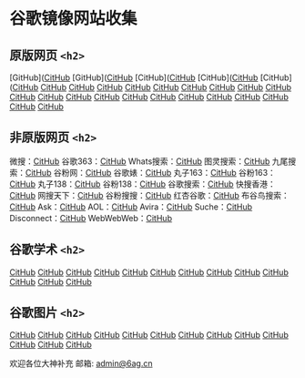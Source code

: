 # 谷歌镜像网站收集

## 原版网页 `<h2>`
[GitHub]([CitHub](http://googo.cf/)
[GitHub]([CitHub](https://g.weme.so/)
[CitHub]([CitHub](http://www.gog.pw/)
[CitHub]([CitHub](https://g.eeload.com/)
[CitHub]([CitHub](https://www.guge119.com/)
[CitHub](http://g.kvm.la/)
[CitHub](http://g.yon.hk/)
[CitHub](http://hisbig.com/)
[CitHub](https://gs.awei.me/)
[CitHub](http://s.jiasubao.co/)
[CitHub](http://gg.cytbj.com/)
[CitHub](https://www.ppx.pw/)
[CitHub](http://www.guge.link/)
[CitHub](http://www.fcczp.com/)
[CitHub](http://www.ggooo.net/)
[CitHub](https://www.guge.click/)
[CitHub](https://www.guge.date/)
[CitHub](https://gg.searcher.top/)
[CitHub](http://youshengbs.com/)
[CitHub](http://gg.cellmean.com/)
[CitHub](http://google.kainidi.cn/)
[CitHub](http://google.itqy8.com/)
[CitHub](https://google.xface.me/)
[CitHub](http://go.hibenben.com/)
[CitHub](http://www.baidu.com.se/)
[CitHub](https://google-hk.wewell.net/)

## 非原版网页 `<h2>`
微搜：[CitHub](http://www.wesou.org/)
谷歌363：[CitHub](http://www.g363.com/)
Whats搜索：[CitHub](http://whatsoo.com/)
图灵搜索：[CitHub](https://www.tulingss.com/)
九尾搜索：[CitHub](http://jiuweisoso.wallpai.com/)
谷粉网：[CitHub](http://www.gool.wang/)
谷歌婊：[CitHub](http://www.gugebiao.com/)
丸子163：[CitHub](http://www.wanzi163.com/)
谷粉163：[CitHub](http://www.gufen163.com/)
丸子138：[CitHub](http://www.wanzi138.com/)
谷粉138：[CitHub](http://www.gufen138.com/)
谷歌搜索：[CitHub](http://guge.pro/)
快搜香港：[CitHub](http://hk.kuaiso.com/)
网搜天下：[CitHub](http://www.258369.cn/)
谷粉搜搜：[CitHub](http://www.googfen.com/)
红杏谷歌：[CitHub](http://www.hxgoogle.com/)
布谷鸟搜索：[CitHub](http://m.wcuckoo.com/search/)
Ask：[CitHub](http://home.tb.ask.com/)
AOL：[CitHub](http://m.search.aol.com/)
Avira：[CitHub](https://safesearch.avira.com/)
Suche：[CitHub](http://suche.web.de/)
Disconnect：[CitHub](https://search.disconnect.me/)
WebWebWeb：[CitHub](http://webwebweb.com/)

## 谷歌学术 `<h2>`
[CitHub](http://scholar.ppx.pw/)
[CitHub](http://googo.cf/scholar/)
[CitHub](http://gg.cytbj.com/scholar/)
[CitHub](http://www.fcczp.com/scholar/)
[CitHub](https://www.guge119.com/scholar/)
[CitHub](http://g.linkscholar.org/)
[CitHub](https://www.roolin.com/)
[CitHub](http://scholar.g363.com/)
[CitHub](http://www.scholarnet.cn/)
[CitHub](http://scholar.searcher.top/)
[CitHub](http://xueshu.cytbj.com/scholar/)
[CitHub](http://gfss.cc.wallpai.com/scholar/)
[CitHub](https://scholar.jiuminghu.com/scholar/)

## 谷歌图片 `<h2>`
[CitHub](http://googo.cf/imghp)
[CitHub](https://g.eeload.com/imghp)
[CitHub](http://www.fcczp.com/imghp)
[CitHub](http://gg.cellmean.com/imghp)
[CitHub](https://www.guge119.com/imghp)
[CitHub](http://hisbig.com/imghp)
[CitHub](https://g.weme.so/imghp)
[CitHub](http://gg.cytbj.com/imghp)
[CitHub](https://www.ppx.pw/imghp)
[CitHub](http://www.guge.link/imghp)
[CitHub](https://www.guge.click/imghp)
[CitHub](https://google.xface.me/imghp)
[CitHub](https://google-hk.wewell.net/imghp)

欢迎各位大神补充 邮箱: admin@6ag.cn
